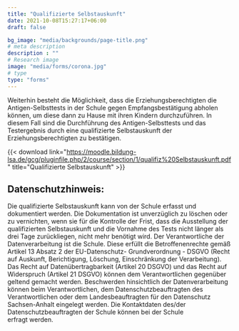 ```yaml
---
title: "Qualifizierte Selbstauskunft"
date: 2021-10-08T15:27:17+06:00
draft: false

bg_image: "media/backgrounds/page-title.png"
# meta description
description : ""
# Research image
image: "media/forms/corona.jpg"
# type
type: "forms"
---
```


Weiterhin besteht die Möglichkeit, dass die Erziehungsberechtigten die Antigen-Selbsttests in der Schule gegen Empfangsbestätigung abholen können, um diese dann zu Hause mit ihren Kindern durchzuführen. In diesem Fall sind die Durchführung des Antigen-Selbsttests und das Testergebnis durch eine qualifizierte Selbstauskunft der Erziehungsberechtigten zu bestätigen.

{{< download link="https://moodle.bildung-lsa.de/gcg/pluginfile.php/2/course/section/1/qualifiz%20Selbstauskunft.pdf" title="Qualifizierte Selbstauskunft" >}}

## Datenschutzhinweis:
Die qualifizierte Selbstauskunft kann von der  Schule  erfasst und dokumentiert werden. Die
Dokumentation ist unverzüglich zu löschen oder zu vernichten, wenn sie für die Kontrolle der
Frist, dass die Ausstellung der qualifizierten Selbstauskunft und die Vornahme des Tests nicht
länger als drei Tage zurückliegen, nicht mehr benötigt wird.
Der Verantwortliche der Datenverarbeitung ist die Schule. Diese erfüllt die Betroffenenrechte
gemäß Artikel 13 Absatz 2 der EU-Datenschutz- Grundverordnung - DSGVO (Recht auf
Auskunft, Berichtigung, Löschung, Einschränkung der Verarbeitung). Das Recht auf
Datenübertragbarkeit (Artikel 20 DSGVO) und das Recht auf Widerspruch (Artikel 21
DSGVO) können dem Verantwortlichen gegenüber geltend gemacht werden. Beschwerden
hinsichtlich der Datenverarbeitung können beim Verantwortlichen, dem
Datenschutzbeauftragten des Verantwortlichen oder dem Landesbeauftragten für den
Datenschutz Sachsen-Anhalt  eingelegt werden.
Die Kontaktdaten des/der Datenschutzbeauftragten der Schule  können bei der Schule  
erfragt werden.

